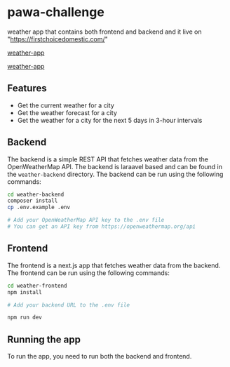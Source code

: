 # pawa-challenge
weather app that contains both frontend and backend and it live on "https://firstchoicedomestic.com/"

<!-- images -->

[weather-app](https://github.com/onesmus1024/pawa-challenge/blob/main/image1.png)

[weather-app](https://github.com/onesmus1024/pawa-challenge/blob/main/image2.png)
## Features

- Get the current weather for a city
- Get the weather forecast for a city
- Get the weather for a city for the next 5 days in 3-hour intervals




## Backend
The backend is a simple REST API that fetches weather data from the OpenWeatherMap API. The backend is 
laraavel based and can be found in the `weather-backend` directory. The backend can be run using the following commands:

```bash
cd weather-backend
composer install
cp .env.example .env

# Add your OpenWeatherMap API key to the .env file
# You can get an API key from https://openweathermap.org/api

```

## Frontend

The frontend is a next.js app that fetches weather data from the backend. The frontend can be run using the following commands:

```bash
cd weather-frontend
npm install

# Add your backend URL to the .env file

npm run dev
```

## Running the app

To run the app, you need to run both the backend and frontend. 

